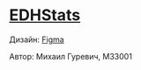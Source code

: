# [EDHStats](https://edhstats.onrender.com/)
Дизайн: [Figma](https://www.figma.com/file/QCO4GkGcHReHEkY8EvnBfT/EDHStats?type=design&node-id=0%3A1&mode=design&t=QG7EIDSVESiVpv18-1)

Автор: Михаил Гуревич, M33001
